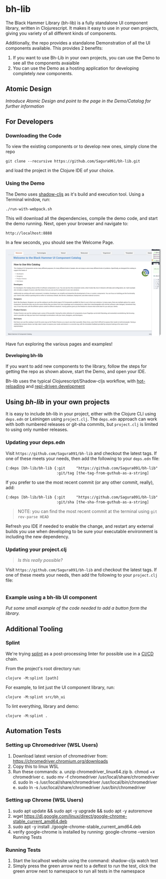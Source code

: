 # bh-lib

The Black Hammer Library (bh-lib) is a fully standalone UI component library, written 
in Clojurescript. It makes it easy to use in your own projects, giving you variety 
of all different kinds of components. 

Additionally, the repo provides a standalone Demonstration of all the UI components 
available. This provides 2 benefits:

1. If you want to use Bh-Lib in your own projects, you can use the Demo to see all the components avaialble
2. You can use the Demo as a hosting application for developing completely _new_ components.

## Atomic Design

*Introduce Atomic Design and point to the page in the Demo/Catalog for further 
information*

## For Developers

### Downloading the Code

To view the existing components or to develop new ones, simply clone the repo

    git clone --recursive https://github.com/Sagura091/bh-lib.git

and load the project in the Clojure IDE of your choice. 

### Using the Demo

The Demo uses [shadow-cljs](https://shadow-cljs.github.io/docs/UsersGuide.html) as 
it's build and execution tool. Using a Terminal window, run:

    ./run-with-webpack.sh

This will download all the dependencies, compile the demo code, and start the
demo running. Next, open your browser and navigate to:

    http://localhost:8888

In a few seconds, you should see the Welcome Page.

![welcome-screen.png](docs%2Fimages%2Fwelcome-screen.png)

Have fun exploring the various pages and examples!


#### Developing bh-lib

If you want to add new components to the library, follow the steps for getting the
repo as shown above, start the Demo, and open your IDE.

Bh-lib uses the typical Clojurescript/Shadow-cljs workflow, with [hot-reloading](https://shadow-cljs.github.io/docs/UsersGuide.html#devtools)
and [repl-driven development]()


## Using *bh-lib* in your own projects

It is easy to include bh-lib in your project, either with the Clojure CLI using 
`deps.edn` or Leiningen using `project.clj`. The `deps.edn` approach can work with 
both numbered releases or git-sha commits, but `project.clj` is limited to using
only number releases.

### Updating your deps.edn

Visit `https://github.com/Sagura091/bh-lib` and checkout the latest tags. If one 
of these meets your needs, then add the following to your `deps.edn` file:

```
{:deps [bh-lib/bh-lib {:git     "https://github.com/Sagura091/bh-lib"
                       :git/tag [the-tag-from-guthub-as-a-string]
```

If you prefer to use the most recent commit (or any other commit, really), add:

```
{:deps [bh-lib/bh-lib {:git     "https://github.com/Sagura091/bh-lib"
                       :git/sha [the-sha-from-guthub-as-a-string]
```

> NOTE: you can find the most recent commit at the terminal using 
> `git rev-parse HEAD` 
                                               
Refresh you IDE if needed to enable the change, and restart any external builds
you use when developing to be sure your executable environment is including the new
dependency.

### Updating your project.clj

> *Is this really possible?*


Visit `https://github.com/Sagura091/bh-lib` and checkout the latest tags. If one
of these meets your needs, then add the following to your `project.clj` file:

```
```


### Example using a bh-lib UI component

_Put some small example of the code needed to add a button form the library._

## Additional Tooling

### Splint

We're trying [splint](https://github.com/NoahTheDuke/splint) as a post-processing 
linter for possible use in a [CI/CD](https://resources.github.com/ci-cd/) chain.

From the project's root directory run: 

    clojure -M:splint [path]

For example, to lint just the UI component library, run:

    clojure -M:splint src/bh_ui

To lint everything, library and demo:

    clojure -M:splint .


## Automation Tests

### Setting up Chromedriver (WSL Users)
1.	Download latest version of chromedriver from:  https://chromedriver.chromium.org/downloads
2.	Copy this to linux WSL
3.	Run these commands:
      a.	unzip chromedriver_linux64.zip
      b.	chmod +x chromedriver
      c.	sudo mv -f chromedriver /usr/local/share/chromedriver
      d.	sudo ln -s /usr/local/share/chromedriver /usr/local/bin/chromedriver
      e.	sudo ln -s /usr/local/share/chromedriver /usr/bin/chromedriver

### Setting up Chrome (WSL Users)
1.	sudo apt update && sudo apt -y upgrade && sudo apt -y autoremove
2.	wget https://dl.google.com/linux/direct/google-chrome-stable_current_amd64.deb
3.	sudo apt -y install ./google-chrome-stable_current_amd64.deb
4.	verify google-chrome is installed by running: google-chrome –version
      Running Tests

### Running Tests

1.	Start the localhost website using the command: shadow-cljs watch test
2.	Simply press the green arrow next to a deftest to run the test, click the green arrow next to namespace to run all tests in the namespace

